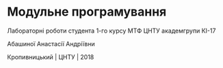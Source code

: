 ﻿# Модульне програмування
Лабораторні роботи студента 1-го курсу МТФ ЦНТУ академгрупи КІ-17

Абашиної Анастасії Андріївни

Кропивницький | ЦНТУ | 2018
